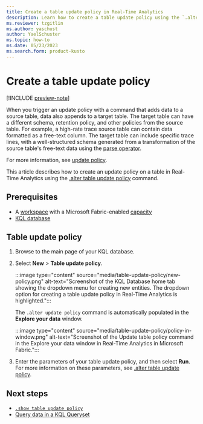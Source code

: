 ```yaml
---
title: Create a table update policy in Real-Time Analytics
description: Learn how to create a table update policy using the `.alter update policy` command.
ms.reviewer: tzgitlin
ms.author: yaschust
author: YaelSchuster
ms.topic: how-to
ms.date: 05/23/2023
ms.search.form: product-kusto
---
```

# Create a table update policy

[!INCLUDE [preview-note](../includes/preview-note.md)]

When you trigger an update policy with a command that adds data to a source table, data also appends to a target table. The target table can have a different schema, retention policy, and other policies from the source table. For example, a high-rate trace source table can contain data formatted as a free-text column. The target table can include specific trace lines, with a well-structured schema generated from a transformation of the source table's free-text data using the [parse operator](/azure/data-explorer/kusto/query/parseoperator?context=/fabric/context/context&pivots=fabric).

For more information, see [update policy](/azure/data-explorer/kusto/management/updatepolicy?context=/fabric/context/context&pivots=fabric).

This article describes how to create an update policy on a table in Real-Time Analytics using the [.alter table update policy](/azure/data-explorer/kusto/management/alter-table-update-policy-command?context=/fabric/context/context&pivots=fabric) command.

## Prerequisites

* A [workspace](../get-started/create-workspaces.md) with a Microsoft Fabric-enabled [capacity](../enterprise/licenses.md#capacity)
* [KQL database](create-database.md)

## Table update policy

1. Browse to the main page of your KQL database.
1. Select **New** > **Table update policy**.

    :::image type="content" source="media/table-update-policy/new-policy.png" alt-text="Screenshot of the KQL Database home tab showing the dropdown menu for creating new entities. The dropdown option for creating a table update policy in Real-Time Analytics is highlighted.":::

    The `.alter update policy` command is automatically populated in the **Explore your data** window.

    :::image type="content" source="media/table-update-policy/policy-in-window.png" alt-text="Screenshot of the Update table policy command in the Explore your data window in Real-Time Analytics in Microsoft Fabric.":::

1. Enter the parameters of your table update policy, and then select **Run**. For more information on these parameters, see [.alter table update policy](/azure/data-explorer/kusto/management/alter-table-update-policy-command?context=/fabric/context/context&pivots=fabric).

## Next steps

* [`.show table update policy`](/azure/data-explorer/kusto/management/show-table-update-policy-command?context=/fabric/context/context&pivots=fabric)
* [Query data in a KQL Queryset](kusto-query-set.md)
